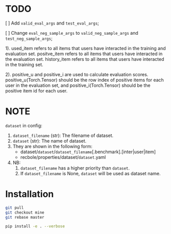 # TODO

[ ] Add `valid_eval_args` and `test_eval_args`;

[ ] Change `eval_neg_sample_args` to `valid_neg_sample_args` and `test_neg_sample_args`;

1). used_item refers to all items that users have interacted in the training and evaluation set. positve_item refers to
all items that users have interacted in the evaluation set. history_item refers to all items that users have interacted
in the training set.

2). positive_u and positive_i are used to calculate evaluation scores. positive_u(Torch.Tensor) should be the row index
of positive items for each user in the evaluation set, and positive_i(Torch.Tensor) should be the positive item id for
each user.

# NOTE

`dataset` in config:

1. `dataset_filename` (str): The filename of dataset.
2. `dataset` (str): The name of dataset.
3. They are shown in the following form:
    - dataset/`dataset`/`dataset_filename`[.benchmark].[inter|user|item]
    - recbole/properties/dataset/`dataset`.yaml
4. NB:
    1. `dataset_filename` has a higher priority than `dataset`.
    2. If `dataset_filename` is None, `dataset` will be used as dataset name.

# Installation

```bash
git pull
git checkout mine
git rebase master

pip install -e . --verbose

```